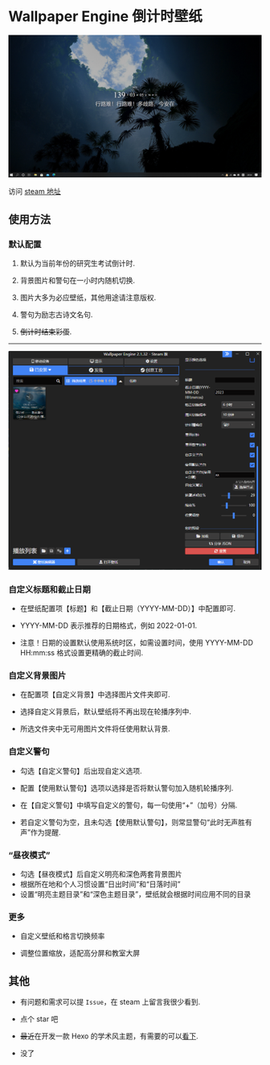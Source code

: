 # Wallpaper Engine 倒计时壁纸

![运行截图](docs/index.png)

访问 [steam 地址](https://steamcommunity.com/sharedfiles/filedetails/?id=2222111958)

## 使用方法

### 默认配置

1. 默认为当前年份的研究生考试倒计时.

2. 背景图片和警句在一小时内随机切换.

3. 图片大多为必应壁纸，其他用途请注意版权.

4. 警句为励志古诗文名句.

5. ~~倒计时结束彩蛋~~.

---

![自定义](docs/setting.png)

### 自定义标题和截止日期

- 在壁纸配置项【标题】和【截止日期（YYYY-MM-DD）】中配置即可.

- YYYY-MM-DD 表示推荐的日期格式，例如 2022-01-01.

- 注意！日期的设置默认使用系统时区，如需设置时间，使用 YYYY-MM-DD HH:mm:ss 格式设置更精确的截止时间.

### 自定义背景图片

- 在配置项【自定义背景】中选择图片文件夹即可.

- 选择自定义背景后，默认壁纸将不再出现在轮播序列中.

- 所选文件夹中无可用图片文件将任使用默认背景.

### 自定义警句

- 勾选【自定义警句】后出现自定义选项.

- 配置【使用默认警句】选项以选择是否将默认警句加入随机轮播序列.

- 在【自定义警句】中填写自定义的警句，每一句使用“+”（加号）分隔.

- 若自定义警句为空，且未勾选【使用默认警句】，则常显警句“此时无声胜有声”作为提醒.

### “昼夜模式”

- 勾选【昼夜模式】后自定义明亮和深色两套背景图片
- 根据所在地和个人习惯设置“日出时间”和“日落时间”
- 设置“明亮主题目录”和“深色主题目录”，壁纸就会根据时间应用不同的目录

### 更多

- 自定义壁纸和格言切换频率

- 调整位置缩放，适配高分屏和教室大屏

## 其他

- 有问题和需求可以提 `Issue`，在 steam 上留言我很少看到.

- 点个 star 吧
  
- ~~最近~~在开发一款 Hexo 的学术风主题，有需要的可以[看下](https://github.com/hooozen/hexo-theme-academic).

- 没了
